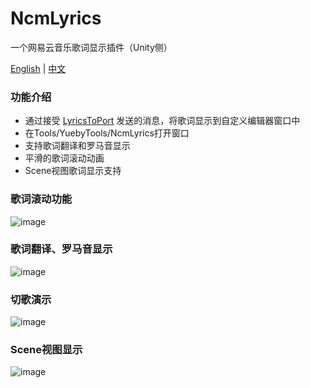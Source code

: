 # NcmLyrics

一个网易云音乐歌词显示插件（Unity侧）

[English](README.md) | [中文](README_CN.md)

### 功能介绍

- 通过接受 [LyricsToPort](https://github.com/Yueby/LyricsToPort) 发送的消息，将歌词显示到自定义编辑器窗口中
- 在Tools/YuebyTools/NcmLyrics打开窗口
- 支持歌词翻译和罗马音显示
- 平滑的歌词滚动动画
- Scene视图歌词显示支持

### 歌词滚动功能

![image](https://Yueby.github.io/picx-images-hosting/lyric-scroll-demo.92q8h0n2fy.gif)

### 歌词翻译、罗马音显示

![image](https://Yueby.github.io/picx-images-hosting/translation-romaji-demo.7lk3f9ixpk.gif)

### 切歌演示

![image](https://Yueby.github.io/picx-images-hosting/change-song-demo.32i2cadgrf.gif)

### Scene视图显示

![image](https://Yueby.github.io/picx-images-hosting/mirrortool-sceneview.39laj0z3an.gif) 